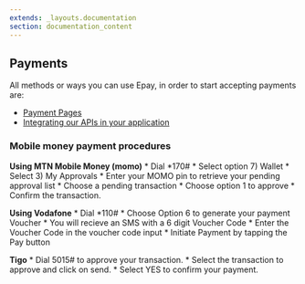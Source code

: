 ```yaml
---
extends: _layouts.documentation
section: documentation_content
---
```


## Payments

All methods or ways you can use Epay, in order to start accepting payments are:

- [Payment Pages](/docs/payment-pages)
- [Integrating our APIs in your application](/docs/content-markdown)

### Mobile money payment procedures

**Using MTN Mobile Money (momo)**
    * Dial *170#
    * Select option 7) Wallet
    * Select 3) My Approvals
    * Enter your MOMO pin to retrieve your pending approval list
    * Choose a pending transaction
    * Choose option 1 to approve
    * Confirm the transaction.

**Using Vodafone**
    * Dial *110#
    * Choose Option 6 to generate your payment Voucher
    * You will recieve an SMS with a 6 digit Voucher Code
    * Enter the Voucher Code in the voucher code input
    * Initiate Payment by tapping the Pay button 

**Tigo**
    * Dial 5015# to approve your transaction.
    * Select the transaction to approve and click on send.
    * Select YES to confirm your payment.